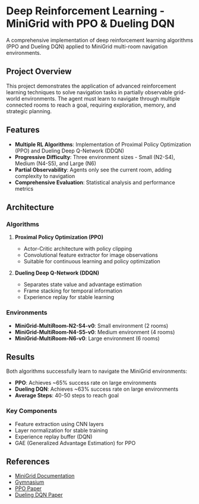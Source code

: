 # Deep Reinforcement Learning - MiniGrid with PPO & Dueling DQN

A comprehensive implementation of deep reinforcement learning algorithms (PPO and Dueling DQN) applied to MiniGrid multi-room navigation environments.

## Project Overview

This project demonstrates the application of advanced reinforcement learning techniques to solve navigation tasks in partially observable grid-world environments. The agent must learn to navigate through multiple connected rooms to reach a goal, requiring exploration, memory, and strategic planning.

## Features

- **Multiple RL Algorithms**: Implementation of Proximal Policy Optimization (PPO) and Dueling Deep Q-Network (DDQN)
- **Progressive Difficulty**: Three environment sizes - Small (N2-S4), Medium (N4-S5), and Large (N6)
- **Partial Observability**: Agents only see the current room, adding complexity to navigation
- **Comprehensive Evaluation**: Statistical analysis and performance metrics

## Architecture

### Algorithms

1. **Proximal Policy Optimization (PPO)**
   - Actor-Critic architecture with policy clipping
   - Convolutional feature extractor for image observations
   - Suitable for continuous learning and policy optimization

2. **Dueling Deep Q-Network (DDQN)**
   - Separates state value and advantage estimation
   - Frame stacking for temporal information
   - Experience replay for stable learning

### Environments

- **MiniGrid-MultiRoom-N2-S4-v0**: Small environment (2 rooms)
- **MiniGrid-MultiRoom-N4-S5-v0**: Medium environment (4 rooms)
- **MiniGrid-MultiRoom-N6-v0**: Large environment (6 rooms)

## Results

Both algorithms successfully learn to navigate the MiniGrid environments:

- **PPO**: Achieves ~65% success rate on large environments
- **Dueling DQN**: Achieves ~63% success rate on large environments
- **Average Steps**: 40-50 steps to reach goal

### Key Components
- Feature extraction using CNN layers
- Layer normalization for stable training
- Experience replay buffer (DQN)
- GAE (Generalized Advantage Estimation) for PPO

## References

- [MiniGrid Documentation](https://minigrid.farama.org/)
- [Gymnasium](https://gymnasium.farama.org/)
- [PPO Paper](https://arxiv.org/abs/1707.06347)
- [Dueling DQN Paper](https://arxiv.org/abs/1511.06581)
